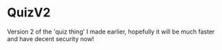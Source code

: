 # QuizV2
 
Version 2 of the 'quiz thing' I made earlier, hopefully it will be much faster and have decent security now!
